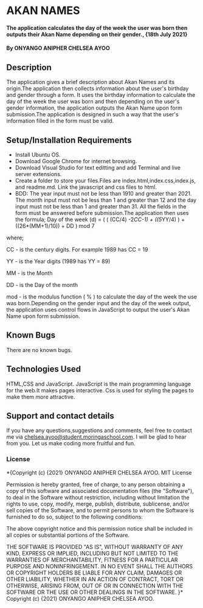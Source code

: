 # AKAN NAMES
#### The application calculates the day of the week the user was born then outputs their Akan Name depending on their gender., {18th July 2021}
#### By **ONYANGO ANIPHER CHELSEA AYOO**
## Description
The application gives a brief description about Akan Names and its origin.The application then collects information about the user's birthday and gender through a form. It uses the birthday information to calculate the day of the week the user was born and then depending on the user's gender information, the application outputs the Akan Name upon form submission.The application is designed in such a way that the user's information filled in the form must be valid. 
## Setup/Installation Requirements
* Install Ubuntu OS.
* Download Google Chrome for internet browsing.
* Download Visual Studio for text editting and add Terminal and live server extensions.
* Create a folder to store your files.Files are index.html,index.css,index.js, and readme.md. Link the javascript and css files to html.
* BDD: The year input must not be less than 1910 and greater than 2021. The month input must not be less than 1 and greater than 12 and the day input must not be less than 1 and greater than 31. All the fields in the form must be answered before submission.The application then uses the formula; Day of the week (d) = ( ( (CC/4) -2*CC-1) + ((5*YY/4) ) + ((26*(MM+1)/10)) + DD ) mod 7

 where;

 CC - is the century digits. For example 1989 has CC = 19

 YY - is the Year digits (1989 has YY = 89)

 MM -  is the Month

 DD - is the Day of the month 

 mod - is the modulus function ( % ) to calculate the day of the week the use was born.Depending on the gender input and the day of the week output, the application uses control flows in JavaScript to output the user's Akan Name upon form submission. 
## Known Bugs
There are no known bugs.
## Technologies Used
HTML,CSS and JavaScript. JavaScript is the main programming language for the web.It makes pages interactive. Css is used for styling the pages to make them more attractive.
## Support and contact details
If you have any questions,suggestions and comments, feel free to contact me via chelsea.ayoo@student.moringaschool.com. I will be glad to hear from you. Let us make coding more fruitful and fun.
### License
*{Copyright (c) {2021} ONYANGO ANIPHER CHELSEA AYOO.
    MIT License

Permission is hereby granted, free of charge, to any person obtaining a copy
of this software and associated documentation files (the "Software"), to deal
in the Software without restriction, including without limitation the rights
to use, copy, modify, merge, publish, distribute, sublicense, and/or sell
copies of the Software, and to permit persons to whom the Software is
furnished to do so, subject to the following conditions:

The above copyright notice and this permission notice shall be included in all
copies or substantial portions of the Software.

THE SOFTWARE IS PROVIDED "AS IS", WITHOUT WARRANTY OF ANY KIND, EXPRESS OR
IMPLIED, INCLUDING BUT NOT LIMITED TO THE WARRANTIES OF MERCHANTABILITY,
FITNESS FOR A PARTICULAR PURPOSE AND NONINFRINGEMENT. IN NO EVENT SHALL THE
AUTHORS OR COPYRIGHT HOLDERS BE LIABLE FOR ANY CLAIM, DAMAGES OR OTHER
LIABILITY, WHETHER IN AN ACTION OF CONTRACT, TORT OR OTHERWISE, ARISING FROM,
OUT OF OR IN CONNECTION WITH THE SOFTWARE OR THE USE OR OTHER DEALINGS IN THE
SOFTWARE.
}*
Copyright (c) {2021} ONYANGO ANIPHER CHELSEA AYOO.
  